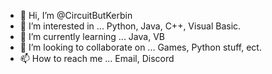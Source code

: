 - 👋 Hi, I’m @CircuitButKerbin
- 👀 I’m interested in ... Python, Java, C++, Visual Basic.
- 🌱 I’m currently learning ... Java, VB
- 💞️ I’m looking to collaborate on ... Games, Python stuff, ect.
- 📫 How to reach me ... Email, Discord

<!---
CircuitButKerbin/CircuitButKerbin is a ✨ special ✨ repository because its `README.md` (this file) appears on your GitHub profile.
You can click the Preview link to take a look at your changes.
--->
